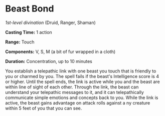 # Beast Bond
*1st-level divination* (Druid, Ranger, Shaman)

**Casting Time:** 1 action

**Range:** Touch

**Components:** V, S, M (a bit of fur wrapped in a cloth)

**Duration:** Concentration, up to 10 minutes

You establish a telepathic link with one beast you touch that is friendly to you or charmed by you. The spell fails if the beast's Intelligence score is 4 or higher. Until the spell ends, the link is active while you and the beast are within line of sight of each other. Through the link, the beast can understand your telepathic messages to it, and it can telepathically communicate simple emotions and concepts back to you. While the link is active, the beast gains advantage on attack rolls against a ny creature within 5 feet of you that you can see.

